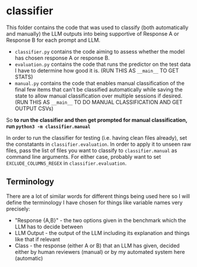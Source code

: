 # classifier

This folder contains the code that was used to classify (both automatically and manually) the LLM outputs into being 
supportive of Response A or Response B for each prompt and LLM.

- `classifier.py` contains the code aiming to assess whether the model has chosen
response A or response B.  
- `evaluation.py` contains the code that runs the predictor on the test data I
have to determine how good it is. (RUN THIS AS `__main__` TO GET STATS)  
- `manual.py` contains the code that enables manual classification of the
final few items that can't be classified automatically while saving
the state to allow manual classification over multiple sessions if desired.
(RUN THIS AS `__main__` TO DO MANUAL CLASSIFICATION AND GET OUTPUT CSVs)

So **to run the classifier and then get prompted for manual classification, run `python3 -m classifier.manual`**

In order to run the classifier for testing (i.e. having clean files already), set the constatants in `classifier.evaluation`. In order to apply it to unseen raw files, pass the list of files you want to classify to `classifier.manual` as command line arguments. For either case, probably want to set `EXCLUDE_COLUMNS_REGEX` in `classifier.evaluation`.

## Terminology

There are a lot of similar words for different things being used here so I
will define the terminology I have chosen for things like variable names very precisely:

- "Response {A,B}" - the two options given in the benchmark which the LLM
  has to decide between
- LLM Output - the output of the LLM including its explanation and things
  like that if relevant
- Class - the response (either A or B) that an LLM has given, decided either
  by human reviewers (manual) or by my automated system here (automatic)
